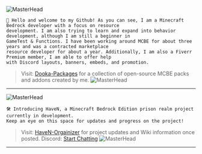 <div align="left">

![MasterHead](https://media.discordapp.net/attachments/1050591171921072130/1051245397928054834/68747470733a2f2f6d656469612e646973636f72646170702e6e65742f6174746163686d656e74732f313035303539313137313932313037323133302f313035313036363637353433303136363532382f556e7469746c6564342e706e673f77696474683d3133353626_2.png)<br>
```info
👋 Hello and welcome to my Github! As you can see, I am a Minecraft Bedrock developer with a focus on resource 
development. I am also trying to learn and expand into behavior development, although I am still a beginner in 
GameTest & Functions. I have been working around MCBE for about three years and was a contracted marketplace 
resource developer for about a year. Additionally, I am also a Fiverr Premium member, I am able to offer help 
with Discord layouts, banners, embeds, and promotion.
```
> Visit: [Dooka-Packages](https://github.com/Dooka-Packages) for a collection of open-source MCBE packs and addons created by me.
![MasterHead](https://media.discordapp.net/attachments/1050591171921072130/1051245398288769084/68747470733a2f2f6d656469612e646973636f72646170702e6e65742f6174746163686d656e74732f313035303539313137313932313037323133302f313035313036363637353433303136363532382f556e7469746c6564342e706e673f77696474683d3133353626_1.png)
--- ---
![MasterHead](https://media.discordapp.net/attachments/1050591171921072130/1051957785602043904/68747470733a2f2f6d656469612e646973636f72646170702e6e65742f6174746163686d656e74732f3937303231313138313935383636303132372f313031313033363538343433363536343030392f6769745f62616e6e65722e706e673f77696474683d31333331266865.png)<br>
```info
🛠️ Introducing HaveN, a Minecraft Bedrock Edition prison realm project currently in development. 
Keep an eye on this space for updates and progress on the project!
``` 
> Visit: [HaveN-Orgainizer](https://github.com/HaveN-Organizer) for project updates and Wiki information once posted. Discord: [Start Chatting](https://discord.gg/uMKfjezXxw)
![MasterHead](https://media.discordapp.net/attachments/1050591171921072130/1051246793188442162/68747470733a2f2f6d656469612e646973636f72646170702e6e65742f6174746163686d656e74732f313035303539313137313932313037323133302f313035313036363333333935303931343538302f556e7469746c65645f332e706e673f77696474683d31333536_3.png)
--- ---
</div>
